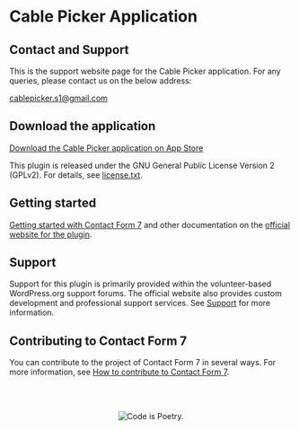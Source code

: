 

# Cable Picker Application


## Contact and Support
This is the support website page for the Cable Picker application. For any queries, please contact us on the below address:

cablepicker.s1@gmail.com




## Download the application
[Download the Cable Picker application on App Store](https://apps.apple.com/us/app/cable-picker/id1673756820) 

This plugin is released under the GNU General Public License Version 2 (GPLv2). For details, see [license.txt](license.txt).


Getting started
---------------

[Getting started with Contact Form 7](https://contactform7.com/getting-started-with-contact-form-7/) and other documentation on the [official website for the plugin](https://contactform7.com/).


Support
-------

Support for this plugin is primarily provided within the volunteer-based WordPress.org support forums. The official website also provides custom development and professional support services. See [Support](https://contactform7.com/support/) for more information.


Contributing to Contact Form 7
------------------------------

You can contribute to the project of Contact Form 7 in several ways. For more information, see [How to contribute to Contact Form 7](https://contactform7.com/contributing/).


<br/><br/><p align="center"><img src="https://s.w.org/style/images/codeispoetry.png?1" alt="Code is Poetry." /></p>

